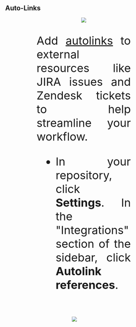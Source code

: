 ## Auto-Links

<div style="font-size: 36px; text-align: center; width: 60%; margin: 0% 20% 0% 20%;">
<img src="images/autolink.png">
</div>
<div style="font-size: 36px; text-align: justify; width: 60%; margin: 0% 20% 0% 20%;">

Add [autolinks](https://docs.github.com/en/enterprise-cloud@latest/repositories/managing-your-repositorys-settings-and-features/managing-repository-settings/configuring-autolinks-to-reference-external-resources) to external resources like JIRA issues and Zendesk tickets to help streamline your workflow.

- In your repository, click **Settings**. In the "Integrations" section of the sidebar, click  **Autolink references**.
<br>
<div style="font-size: 36px; text-align: center; width: 60%; margin: 0% 10% 0% 10%;">
<img src="images/autolink-screen.png">
</div>
<br>
</div>